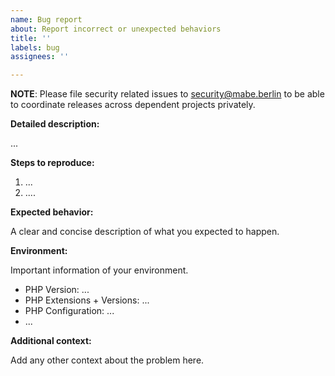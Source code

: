 ```yaml
---
name: Bug report
about: Report incorrect or unexpected behaviors
title: ''
labels: bug
assignees: ''

---
```


**NOTE**: Please file security related issues to security@mabe.berlin
          to be able to coordinate releases across dependent projects privately.

**Detailed description:**

...

**Steps to reproduce:**

1. ...
2. ....

**Expected behavior:**

A clear and concise description of what you expected to happen.

**Environment:**

Important information of your environment.
 - PHP Version: ...
 - PHP Extensions + Versions: ...
 - PHP Configuration: ...
 - ...

**Additional context:**

Add any other context about the problem here.
